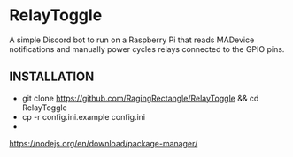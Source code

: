 # RelayToggle
A simple Discord bot to run on a Raspberry Pi that reads MADevice notifications and manually power cycles relays connected to the GPIO pins.


## INSTALLATION
* git clone https://github.com/RagingRectangle/RelayToggle && cd RelayToggle
* cp -r config.ini.example config.ini
* 


https://nodejs.org/en/download/package-manager/